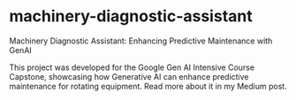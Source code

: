 # machinery-diagnostic-assistant
Machinery Diagnostic Assistant: Enhancing Predictive Maintenance with GenAI

This project was developed for the Google Gen AI Intensive Course Capstone, showcasing how Generative AI can enhance predictive maintenance for rotating equipment. Read more about it in my Medium post.
